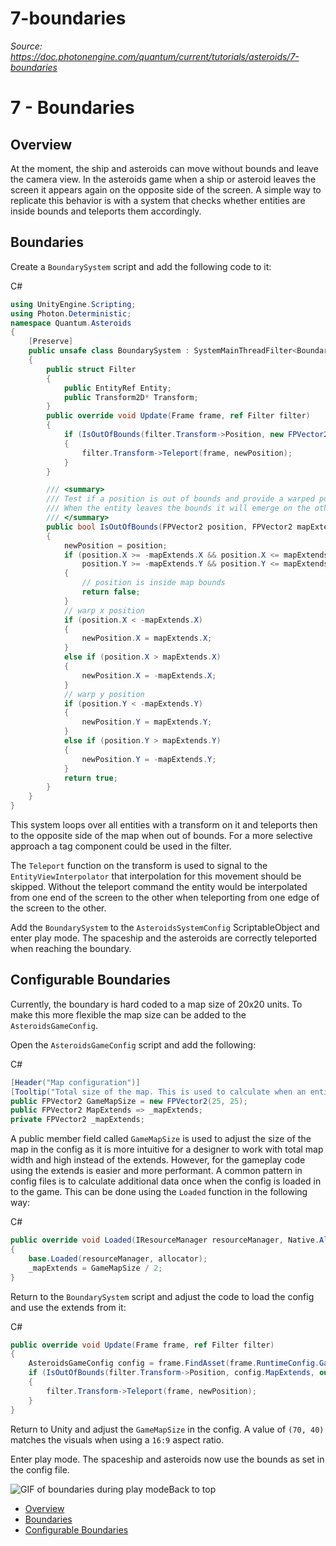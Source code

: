 # 7-boundaries

_Source: https://doc.photonengine.com/quantum/current/tutorials/asteroids/7-boundaries_

# 7 - Boundaries

## Overview

At the moment, the ship and asteroids can move without bounds and leave the camera view. In the asteroids game when a ship or asteroid leaves the screen it appears again on the opposite side of the screen. A simple way to replicate this behavior is with a system that checks whether entities are inside bounds and teleports them accordingly.

## Boundaries

Create a `BoundarySystem` script and add the following code to it:

C#

```csharp
using UnityEngine.Scripting;
using Photon.Deterministic;
namespace Quantum.Asteroids
{
    [Preserve]
    public unsafe class BoundarySystem : SystemMainThreadFilter<BoundarySystem.Filter>
    {
        public struct Filter
        {
            public EntityRef Entity;
            public Transform2D* Transform;
        }
        public override void Update(Frame frame, ref Filter filter)
        {
            if (IsOutOfBounds(filter.Transform->Position, new FPVector2(10, 10), out FPVector2 newPosition))
            {
                filter.Transform->Teleport(frame, newPosition);
            }
        }

        /// <summary>
        /// Test if a position is out of bounds and provide a warped position.
        /// When the entity leaves the bounds it will emerge on the other side.
        /// </summary>
        public bool IsOutOfBounds(FPVector2 position, FPVector2 mapExtends, out FPVector2 newPosition)
        {
            newPosition = position;
            if (position.X >= -mapExtends.X && position.X <= mapExtends.X &&
                position.Y >= -mapExtends.Y && position.Y <= mapExtends.Y)
            {
                // position is inside map bounds
                return false;
            }
            // warp x position
            if (position.X < -mapExtends.X)
            {
                newPosition.X = mapExtends.X;
            }
            else if (position.X > mapExtends.X)
            {
                newPosition.X = -mapExtends.X;
            }
            // warp y position
            if (position.Y < -mapExtends.Y)
            {
                newPosition.Y = mapExtends.Y;
            }
            else if (position.Y > mapExtends.Y)
            {
                newPosition.Y = -mapExtends.Y;
            }
            return true;
        }
    }
}

```

This system loops over all entities with a transform on it and teleports then to the opposite side of the map when out of bounds. For a more selective approach a tag component could be used in the filter.

The `Teleport` function on the transform is used to signal to the `EntityViewInterpolator` that interpolation for this movement should be skipped. Without the teleport command the entity would be interpolated from one end of the screen to the other when teleporting from one edge of the screen to the other.

Add the `BoundarySystem` to the `AsteroidsSystemConfig` ScriptableObject and enter play mode. The spaceship and the asteroids are correctly teleported when reaching the boundary.

## Configurable Boundaries

Currently, the boundary is hard coded to a map size of 20x20 units. To make this more flexible the map size can be added to the `AsteroidsGameConfig`.

Open the `AsteroidsGameConfig` script and add the following:

C#

```csharp
[Header("Map configuration")]
[Tooltip("Total size of the map. This is used to calculate when an entity is outside de gameplay area and then wrap it to the other side")]
public FPVector2 GameMapSize = new FPVector2(25, 25);
public FPVector2 MapExtends => _mapExtends;
private FPVector2 _mapExtends;

```

A public member field called `GameMapSize` is used to adjust the size of the map in the config as it is more intuitive for a designer to work with total map width and high instead of the extends. However, for the gameplay code using the extends is easier and more performant. A common pattern in config files is to calculate additional data once when the config is loaded in to the game. This can be done using the `Loaded` function in the following way:

C#

```csharp
public override void Loaded(IResourceManager resourceManager, Native.Allocator allocator)
{
    base.Loaded(resourceManager, allocator);
    _mapExtends = GameMapSize / 2;
}

```

Return to the `BoundarySystem` script and adjust the code to load the config and use the extends from it:

C#

```csharp
public override void Update(Frame frame, ref Filter filter)
{
    AsteroidsGameConfig config = frame.FindAsset(frame.RuntimeConfig.GameConfig);
    if (IsOutOfBounds(filter.Transform->Position, config.MapExtends, out FPVector2 newPosition))
    {
        filter.Transform->Teleport(frame, newPosition);
    }
}

```

Return to Unity and adjust the `GameMapSize` in the config. A value of `(70, 40)` matches the visuals when using a `16:9` aspect ratio.

Enter play mode. The spaceship and asteroids now use the bounds as set in the config file.

![GIF of boundaries during play mode](/docs/img/quantum/v3/tutorials/asteroids/7-boundaries.gif)Back to top

- [Overview](#overview)
- [Boundaries](#boundaries)
- [Configurable Boundaries](#configurable-boundaries)